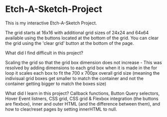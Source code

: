 # Etch-A-Sketch-Project

This is my interactive Etch-A-Sketch Project. 

The grid starts at 16x16 with additional grid sizes of 24x24 and 64x64 available using the buttons located at the bottom of the grid. 
You can clear the grid using the 'clear grid' button at the bottom of the page. 

What did I find difficult in this project?

Scaling the grid so that the grid box dimension does not increase - This was resolved by adding dimensions to each grid box when it is made in the for loop it scales each box to fit the 700 x 700px overall grid size (meaning the indivisual grid boxes get smaller to match the container and not the container getting bigger to match the boxes size)  

What did I learn in this project? 
Callback functions, Button Query selectors, Hover Event listners, CSS grid, CSS grid & Flexbox integration (the buttons are flexbox), inner and outer HTML (and the difference between them), and how to clear/reset pages by setting innerHTML to null. 
